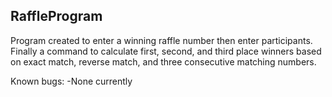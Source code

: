 ## RaffleProgram

Program created to enter a winning raffle number then enter participants. Finally a command to calculate first, second, and third place winners based on exact match, reverse match, and three consecutive matching numbers.

Known bugs:
-None currently
